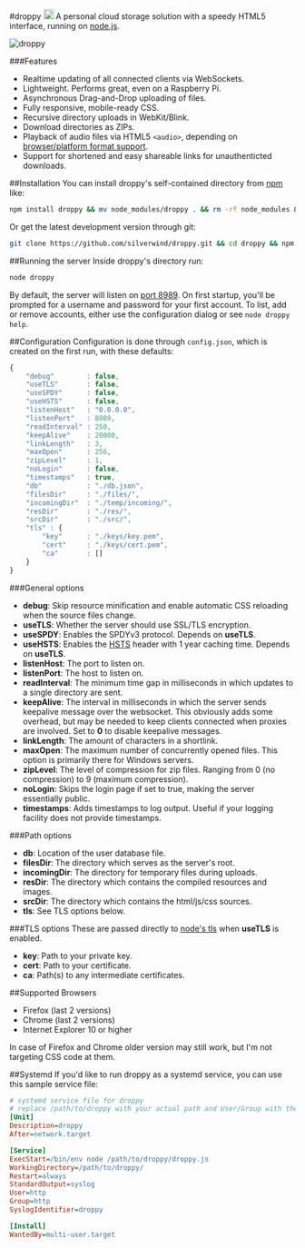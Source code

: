 #droppy <a href="https://npmjs.org/package/droppy"><img src="https://badge.fury.io/js/droppy@2x.png" alt="NPM version" height="18"></a>
A personal cloud storage solution with a speedy HTML5 interface, running on [node.js](http://nodejs.org/).

![droppy](http://i.imgur.com/X08SGQd.png)

###Features
* Realtime updating of all connected clients via WebSockets.
* Lightweight. Performs great, even on a Raspberry Pi.
* Asynchronous Drag-and-Drop uploading of files.
* Fully responsive, mobile-ready CSS.
* Recursive directory uploads in WebKit/Blink.
* Download directories as ZIPs.
* Playback of audio files via HTML5 `<audio>`, depending on [browser/platform format support](https://developer.mozilla.org/en-US/docs/HTML/Supported_media_formats#Browser_compatibility).
* Support for shortened and easy shareable links for unauthenticted downloads.

##Installation
You can install droppy's self-contained directory from [npm](https://npmjs.org/package/droppy) like:
````bash
npm install droppy && mv node_modules/droppy . && rm -rf node_modules && cd droppy
````
Or get the latest development version through git:
````bash
git clone https://github.com/silverwind/droppy.git && cd droppy && npm install
````

##Running the server
Inside droppy's directory run:
````bash
node droppy
````
By default, the server will listen on [port 8989](http://localhost:8989/). On first startup, you'll be prompted for a username and password for your first account. To list, add or remove accounts, either use the configuration dialog or see `node droppy help`.

##Configuration
Configuration is done through `config.json`, which is created on the first run, with these defaults:
````javascript
{
    "debug"        : false,
    "useTLS"       : false,
    "useSPDY"      : false,
    "useHSTS"      : false,
    "listenHost"   : "0.0.0.0",
    "listenPort"   : 8989,
    "readInterval" : 250,
    "keepAlive"    : 20000,
    "linkLength"   : 3,
    "maxOpen"      : 256,
    "zipLevel"     : 1,
    "noLogin"      : false,
    "timestamps"   : true,
    "db"           : "./db.json",
    "filesDir"     : "./files/",
    "incomingDir"  : "./temp/incoming/",
    "resDir"       : "./res/",
    "srcDir"       : "./src/",
    "tls" : {
        "key"      : "./keys/key.pem",
        "cert"     : "./keys/cert.pem",
        "ca"       : []
    }
}
````
###General options
- **debug**: Skip resource minification and enable automatic CSS reloading when the source files change.
- **useTLS**: Whether the server should use SSL/TLS encryption.
- **useSPDY**: Enables the SPDYv3 protocol. Depends on **useTLS**.
- **useHSTS**: Enables the [HSTS](https://en.wikipedia.org/wiki/HTTP_Strict_Transport_Security) header with 1 year caching time. Depends on **useTLS**.
- **listenHost**: The port to listen on.
- **listenPort**: The host to listen on.
- **readInterval**: The minimum time gap in milliseconds in which updates to a single directory are sent.
- **keepAlive**: The interval in milliseconds in which the server sends keepalive message over the websocket. This obviously adds some overhead, but may be needed to keep clients connected when proxies are involved. Set to **0** to disable keepalive messages.
- **linkLength**: The amount of characters in a shortlink.
- **maxOpen**: The maximum number of concurrently opened files. This option is primarily there for Windows servers.
- **zipLevel**: The level of compression for zip files. Ranging from 0 (no compression) to 9 (maximum compression).
- **noLogin**: Skips the login page if set to true, making the server essentially public.
- **timestamps**: Adds timestamps to log output. Useful if your logging facility does not provide timestamps.

###Path options
- **db**: Location of the user database file.
- **filesDir**: The directory which serves as the server's root.
- **incomingDir**: The directory for temporary files during uploads.
- **resDir**: The directory which contains the compiled resources and images.
- **srcDir**: The directory which contains the html/js/css sources.
- **tls**: See TLS options below.

###TLS options
These are passed directly to [node's tls](http://nodejs.org/api/tls.html#tls_tls_createserver_options_secureconnectionlistener) when **useTLS** is enabled.

- **key**: Path to your private key.
- **cert**: Path to your certificate.
- **ca**: Path(s) to any intermediate certificates.

##Supported Browsers
- Firefox (last 2 versions)
- Chrome (last 2 versions)
- Internet Explorer 10 or higher

In case of Firefox and Chrome older version may still work, but I'm not targeting CSS code at them.

##Systemd
If you'd like to run droppy as a systemd service, you can use this sample service file:

````ini
# systemd service file for droppy
# replace /path/to/droppy with your actual path and User/Group with the intended user to run as
[Unit]
Description=droppy
After=network.target

[Service]
ExecStart=/bin/env node /path/to/droppy/droppy.js
WorkingDirectory=/path/to/droppy/
Restart=always
StandardOutput=syslog
User=http
Group=http
SyslogIdentifier=droppy

[Install]
WantedBy=multi-user.target
````

